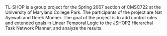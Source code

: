 TL-SHOP is a group project for the Spring 2007 section of CMSC722 at the University of Maryland College Park. The participants of the project are Nat Ayewah and Derek Monner. The goal of the project is to add control rules and extended goals in Linear Temporal Logic to the JSHOP2 Hierarchal Task Network Planner, and analyze the results.